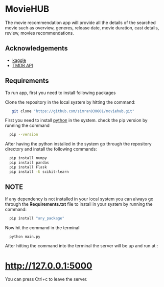 
# MovieHUB



The movie recommendation app will provide all the details of the searched movie such as overview, generes, release date, movie duration, cast details, review, movies recommendations.


## Acknowledgements

 - [kaggle](https://www.kaggle.com/datasets/rounakbanik/the-movies-dataset)
 - [TMDB API](https://developers.themoviedb.org/3)



## Requirements

To run app, first you need to install following packages

Clone the repository in the local system by hitting the command: 

```bash
   git clone "https://github.com/simran030601/moviehub.git"
```

First you need to install [python](https://www.python.org/downloads/)  in the system. 
check the pip version by running the command 
```bash
  pip --version
```
After having the python installed in the system go through the repository directory and install the following commands:

```bash
  pip install numpy
  pip install pandas
  pip install Flask
  pip install -U scikit-learn
```
## NOTE
If any dependency is not installed in your local system you can always go through the 
**Requirements.txt** file to install in your system by running the command:

```bash
  pip install "any_package"
```

Now hit the command in the terminal 
```bash
  python main.py
```

After hitting the command into the terminal the server will be up and run at :
# http://127.0.0.1:5000

You can press Ctrl+c to leave the server. 




